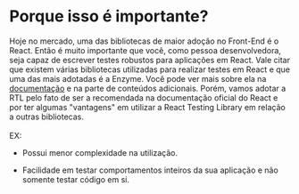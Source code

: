  # Porque isso é importante?

  Hoje no mercado, uma das bibliotecas de maior adoção no Front-End é o React. Então é muito importante que você, como pessoa desenvolvedora, seja capaz de escrever testes robustos para aplicações em React. Vale citar que existem várias bibliotecas utilizadas para realizar testes em React e que uma das mais adotadas é a Enzyme. Você pode ver mais sobre ela na [documentação](https://enzymejs.github.io/enzyme/) e na parte de conteúdos adicionais. Porém, vamos adotar a RTL pelo fato de ser a recomendada na documentação oficial do React e por ter algumas "vantagens" em utilizar a React Testing Library em relação a outras bibliotecas.
  <br>
  <br>
  EX:

  - Possui menor complexidade na utilização.

  - Facilidade em testar comportamentos inteiros da sua aplicação e não somente testar código em si.
